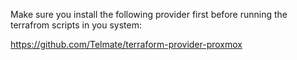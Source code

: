 Make sure you install the following provider first before running the terrafrom scripts in you system:

https://github.com/Telmate/terraform-provider-proxmox
